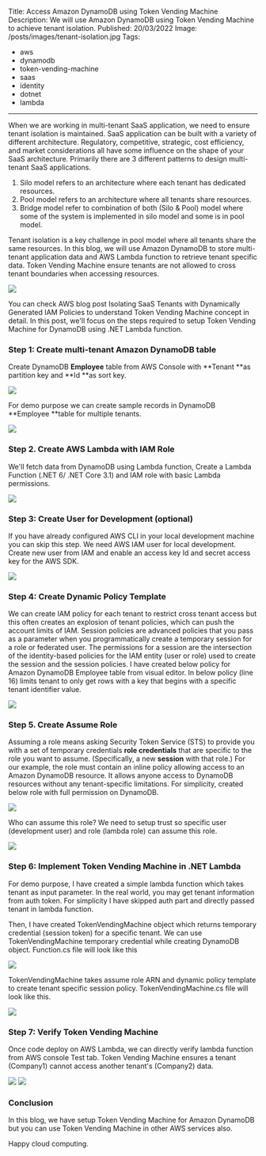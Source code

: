 Title: Access Amazon DynamoDB using Token Vending Machine
Description: We will use Amazon DynamoDB using Token Vending Machine to achieve tenant isolation.
Published: 20/03/2022
Image: /posts/images/tenant-isolation.jpg
Tags:
  - aws
  - dynamodb
  - token-vending-machine
  - saas
  - identity
  - dotnet
  - lambda
---
When we are working in multi-tenant SaaS application, we need to ensure tenant isolation is maintained. SaaS application can be built with a variety of different architecture. Regulatory, competitive, strategic, cost efficiency, and market considerations all have some influence on the shape of your SaaS architecture. Primarily there are 3 different patterns to design multi-tenant SaaS applications.

1. Silo model refers to an architecture where each tenant has dedicated resources.
2. Pool model refers to an architecture where all tenants share resources.
3. Bridge model refer to combination of both (Silo & Pool) model where some of the system is implemented in silo model and some is in pool model.

Tenant isolation is a key challenge in pool model where all tenants share the same resources. In this blog, we will use Amazon DynamoDB to store multi-tenant application data and AWS Lambda function to retrieve tenant specific data. Token Vending Machine ensure tenants are not allowed to cross tenant boundaries when accessing resources.

<img src="/posts/images/tenant-isolation-1.png">

You can check AWS blog post Isolating SaaS Tenants with Dynamically Generated IAM Policies to understand Token Vending Machine concept in detail. In this post, we'll focus on the steps required to setup Token Vending Machine for DynamoDB using .NET Lambda function.

### Step 1: Create multi-tenant Amazon DynamoDB table
Create DynamoDB **Employee** table from AWS Console with **Tenant **as partition key and **Id **as sort key.

<img src="/posts/images/tenant-isolation-2.png">

For demo purpose we can create sample records in DynamoDB **Employee **table for multiple tenants.

<img src="/posts/images/tenant-isolation-3.png">

### Step 2. Create AWS Lambda with IAM Role
We'll fetch data from DynamoDB using Lambda function, Create a Lambda Function (.NET 6/ .NET Core 3.1) and IAM role with basic Lambda permissions.

<img src="/posts/images/tenant-isolation-4.png">

### Step 3: Create User for Development (optional)
If you have already configured AWS CLI in your local development machine you can skip this step.
We need AWS IAM user for local development. Create new user from IAM and enable an access key Id and secret access key for the AWS SDK. 

<img src="/posts/images/tenant-isolation-5.png">

### Step 4: Create Dynamic Policy Template
We can create IAM policy for each tenant to restrict cross tenant access but this often creates an explosion of tenant policies, which can push the account limits of IAM. Session policies are advanced policies that you pass as a parameter when you programmatically create a temporary session for a role or federated user. The permissions for a session are the intersection of the identity-based policies for the IAM entity (user or role) used to create the session and the session policies. 
I have created below policy for Amazon DynamoDB Employee table from visual editor. In below policy (line 16) limits tenant to only get rows with a key that begins with a specific tenant identifier value.


<img src="/posts/images/tenant-isolation-6.png">

### Step 5. Create Assume Role

Assuming a role means asking Security Token Service (STS) to provide you with a set of temporary credentials **role credentials** that are specific to the role you want to assume. (Specifically, a new **session** with that role.) 
For our example, the role must contain an inline policy allowing access to an Amazon DynamoDB resource. It allows anyone access to DynamoDB resources without any tenant-specific limitations.
For simplicity, created below role with full permission on DynamoDB. 

<img src="/posts/images/tenant-isolation-7.png">

Who can assume this role? We need to setup trust so specific user (development user) and role (lambda role) can assume this role.

<img src="/posts/images/tenant-isolation-8.png">

### Step 6: Implement Token Vending Machine in .NET Lambda
For demo purpose, I have created a simple lambda function which takes tenant as input parameter. In the real world, you may get tenant information from auth token. For simplicity I have skipped auth part and directly passed tenant in lambda function. 

Then, I have created TokenVendingMachine object which returns temporary credential (session token) for a specific tenant. We can use TokenVendingMachine temporary credential while creating DynamoDB object.
Function.cs file will look like this

<img src="/posts/images/tenant-isolation-9.png">

TokenVendingMachine takes assume role ARN and dynamic policy template to create tenant specific session policy.
TokenVendingMachine.cs file will look like this.

<img src="/posts/images/tenant-isolation-10.png">

### Step 7: Verify Token Vending Machine
Once code deploy on AWS Lambda, we can directly verify lambda function from AWS console Test tab. Token Vending Machine ensures a tenant (Company1) cannot access another tenant's (Company2) data.


<img src="/posts/images/tenant-isolation-11.png">

<img src="/posts/images/tenant-isolation-12.png">

### Conclusion
In this blog, we have setup Token Vending Machine for Amazon DynamoDB but you can use Token Vending Machine in other AWS services also.

Happy cloud computing.